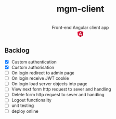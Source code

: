 <h1 align="center"> mgm-client </h1> <br>

<div align="center">
Front-end Angular client app
<br>

<picture>
<img alt="" title="" src="readme/angular.png" align="center" width="5%" height="5%">
</picture>
</div>

## Backlog
- [x] Custom authentication
- [x] Custom authorisation
- [ ] On login redirect to admin page
- [ ] On login receive JWT cookie
- [ ] On login load server objects into page
- [ ] View next form http request to sever and handling
- [ ] Delete form http request to sever and handling
- [ ] Logout functionality
- [ ] unit testing
- [ ] deploy online
  <br/>
